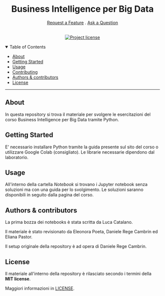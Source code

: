 <div align="center">
  <h1>Business Intelligence per Big Data</h1>
  <a href="https://github.com/dbdmg/bibd/issues/new?assignees=&labels=enhancement&template=02_FEATURE_REQUEST.md&title=feat%3A+">Request a Feature</a>
  .
  <a href="https://github.com/dbdmg/bibd/issues/new?assignees=&labels=question&template=04_SUPPORT_QUESTION.md&title=support%3A+">Ask a Question</a>
</div>

<div align="center">
<br />

[![Project license](https://img.shields.io/github/license/dbdmg/bibd.svg?style=flat-square)](LICENSE)

</div>

<details open="open">
<summary>Table of Contents</summary>

- [About](#about)
- [Getting Started](#getting-started)
- [Usage](#usage)
- [Contributing](#contributing)
- [Authors & contributors](#authors--contributors)
- [License](#license)

</details>

---

## About

In questa repository si trova il materiale per svolgere le esercitazioni del corso Business Intelligence per Big Data tramite Python.

## Getting Started

E' necessario installare Python tramite la guida presente sul sito del corso o utilizzare Google Colab (consigliato). Le librarie necessarie dipendono dal laboratorio.

## Usage

All'interno della cartella *Notebook* si trovano i Jupyter notebook senza soluzioni ma con una guida per lo svolgimento. Le soluzioni saranno disponibili in seguito dalla pagina del corso.

## Authors & contributors

La prima bozza dei notebooks è stata scritta da Luca Catalano. 

Il materiale è stato revisionato da Eleonora Poeta, Daniele Rege Cambrin ed Eliana Pastor.

Il setup originale della repository è ad opera di Daniele Rege Cambrin.

## License

Il materiale all'interno della repository è rilasciato secondo i termini della **MIT license**.

Maggiori informazioni in [LICENSE](LICENSE).
